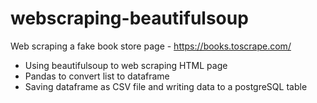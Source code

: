 # webscraping-beautifulsoup

Web scraping a fake book store page - https://books.toscrape.com/

* Using beautifulsoup to web scraping HTML page
* Pandas to convert list to dataframe
* Saving dataframe as CSV file and writing data to a postgreSQL table
